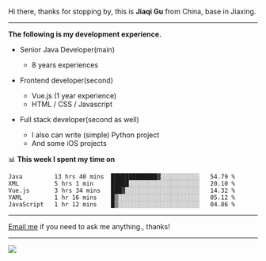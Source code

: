 Hi there, thanks for stopping by, this is **Jiaqi Gu** from China, base in Jiaxing.

---

**The following is my development experience.**

- Senior Java Developer(main)
  - 8 years experiences

- Frontend developer(second)
  - Vue.js (1 year experience)
  - HTML / CSS / Javascript
  
- Full stack developer(second as well)
  - I also can write (simple) Python project
  - And some iOS projects

📊 **This week I spent my time on**
<!--START_SECTION:waka-->
```text
Java         13 hrs 40 mins  █████████████▓░░░░░░░░░░░   54.79 % 
XML          5 hrs 1 min     █████░░░░░░░░░░░░░░░░░░░░   20.10 % 
Vue.js       3 hrs 34 mins   ███▓░░░░░░░░░░░░░░░░░░░░░   14.32 % 
YAML         1 hr 16 mins    █▒░░░░░░░░░░░░░░░░░░░░░░░   05.12 % 
JavaScript   1 hr 12 mins    █▒░░░░░░░░░░░░░░░░░░░░░░░   04.86 % 
```
<!--END_SECTION:waka-->

---

[Email me](mailto:droidqw@gmail.com?subject=Hiring_from_GitHub) if you need to ask me anything., thanks!

---

![]( https://visitor-badge.glitch.me/badge?page_id=githubgujiaqi)
